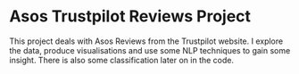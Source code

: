 # Asos Trustpilot Reviews Project

This project deals with Asos Reviews from the Trustpilot website. I explore the data, produce visualisations and use some NLP techniques to gain some insight. There is also some classification later on in the code.
